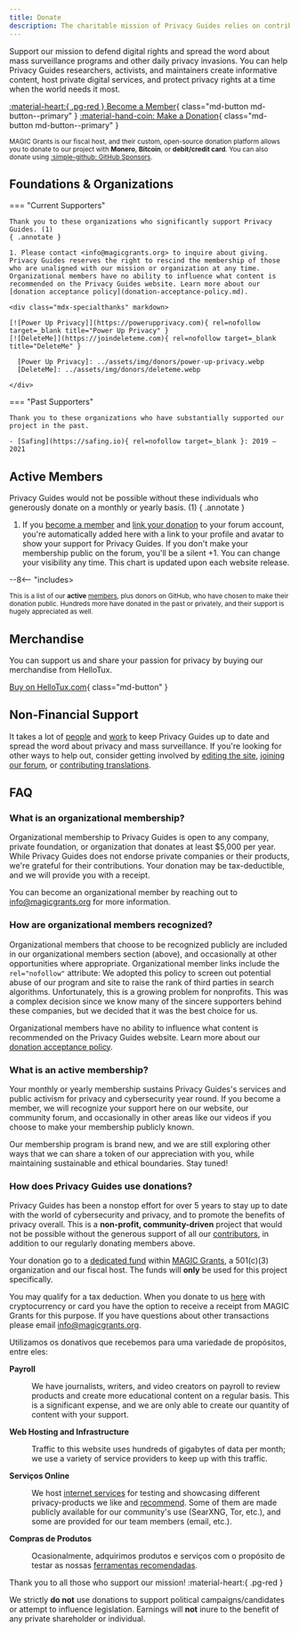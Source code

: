 ```yaml
---
title: Donate
description: The charitable mission of Privacy Guides relies on contributions from visitors like yourself. Anything you can do to support the project is hugely appreciated.
---
```


<!-- markdownlint-disable MD036 -->
Support our mission to defend digital rights and spread the word about mass surveillance programs and other daily privacy invasions. You can help Privacy Guides researchers, activists, and maintainers create informative content, host private digital services, and protect privacy rights at a time when the world needs it most.

[:material-heart:{ .pg-red } Become a Member](https://donate.magicgrants.org/privacyguides/membership){ class="md-button md-button--primary" }
[:material-hand-coin: Make a Donation](https://donate.magicgrants.org/privacyguides/donate/privacyguides){ class="md-button md-button--primary" }

<small markdown>

MAGIC Grants is our fiscal host, and their custom, open-source donation platform allows you to donate to our project with **Monero**, **Bitcoin**, or **debit/credit card**. You can also donate using [:simple-github: GitHub Sponsors](https://github.com/sponsors/privacyguides).

</small>

## Foundations & Organizations

=== "Current Supporters"

    Thank you to these organizations who significantly support Privacy Guides. (1)
    { .annotate }

    1. Please contact <info@magicgrants.org> to inquire about giving. Privacy Guides reserves the right to rescind the membership of those who are unaligned with our mission or organization at any time. Organizational members have no ability to influence what content is recommended on the Privacy Guides website. Learn more about our [donation acceptance policy](donation-acceptance-policy.md).

    <div class="mdx-specialthanks" markdown>

    [![Power Up Privacy]](https://powerupprivacy.com){ rel=nofollow target=_blank title="Power Up Privacy" }
    [![DeleteMe]](https://joindeleteme.com){ rel=nofollow target=_blank title="DeleteMe" }

      [Power Up Privacy]: ../assets/img/donors/power-up-privacy.webp
      [DeleteMe]: ../assets/img/donors/deleteme.webp

    </div>

=== "Past Supporters"

    Thank you to these organizations who have substantially supported our project in the past.

    - [Safing](https://safing.io){ rel=nofollow target=_blank }: 2019 – 2021

## Active Members

Privacy Guides would not be possible without these individuals who generously donate on a monthly or yearly basis. (1)
{ .annotate }

1. If you [become a member](https://donate.magicgrants.org/privacyguides/membership) and [link your donation](https://discuss.privacyguides.net/t/getting-your-member-flair-on-the-forum/25453) to your forum account, you're automatically added here with a link to your profile and avatar to show your support for Privacy Guides. If you don't make your membership public on the forum, you'll be a silent +1. You can change your visibility any time. This chart is updated upon each website release.

<div class="mdx-donors" data-mdx-component="donors">
<div class="mdx-donors__list">

--8<-- "includes>
</div>

<small markdown>

This is a list of our **active** [members](https://donate.magicgrants.org/privacyguides/membership), plus donors on GitHub, who have chosen to make their donation public. Hundreds more have donated in the past or privately, and their support is hugely appreciated as well.

</small>

<h2 spaces-before="0">
  Merchandise
</h2>

<p spaces-before="0">
  You can support us and share your passion for privacy by buying our merchandise from HelloTux.
</p>

<p spaces-before="0">
  <a href="https://hellotux.com/privacyguides">Buy on HelloTux.com</a>{ class="md-button" }
</p>

<h2 spaces-before="0">
  Non-Financial Support
</h2>

<p spaces-before="0">
  It takes a lot of <a href="contributors.md">people</a> and <a href="https://github.com/privacyguides/privacyguides.org/pulse/monthly">work</a> to keep Privacy Guides up to date and spread the word about privacy and mass surveillance. If you're looking for other ways to help out, consider getting involved by <a href="https://github.com/privacyguides/privacyguides.org">editing the site</a>, <a href="https://discuss.privacyguides.net">joining our forum</a>, or <a href="https://crowdin.com/project/privacyguides">contributing translations</a>.
</p>

<h2 spaces-before="0">
  FAQ
</h2>

<h3 spaces-before="0">
  What is an organizational membership?
</h3>

<p spaces-before="0">
  Organizational membership to Privacy Guides is open to any company, private foundation, or organization that donates at least $5,000 per year. While Privacy Guides does not endorse private companies or their products, we're grateful for their contributions. Your donation may be tax-deductible, and we will provide you with a receipt.
</p>

<p spaces-before="0">
  You can become an organizational member by reaching out to <a href="mailto:info@magicgrants.org" x-nc="1">info@magicgrants.org</a> for more information.
</p>

<h3 spaces-before="0">
  How are organizational members recognized?
</h3>

<p spaces-before="0">
  Organizational members that choose to be recognized publicly are included in our organizational members section (above), and occasionally at other opportunities where appropriate. Organizational member links include the <code>rel="nofollow"</code> attribute: We adopted this policy to screen out potential abuse of our program and site to raise the rank of third parties in search algorithms. Unfortunately, this is a growing problem for nonprofits. This was a complex decision since we know many of the sincere supporters behind these companies, but we decided that it was the best choice for us.
</p>

<p spaces-before="0">
  Organizational members have no ability to influence what content is recommended on the Privacy Guides website. Learn more about our <a href="donation-acceptance-policy.md">donation acceptance policy</a>.
</p>

<h3 spaces-before="0">
  What is an active membership?
</h3>

<p spaces-before="0">
  Your monthly or yearly membership sustains Privacy Guides's services and public activism for privacy and cybersecurity year round. If you become a member, we will recognize your support here on our website, our community forum, and occasionally in other areas like our videos if you choose to make your membership publicly known.
</p>

<p spaces-before="0">
  Our membership program is brand new, and we are still exploring other ways that we can share a token of our appreciation with you, while maintaining sustainable and ethical boundaries. Stay tuned!
</p>

<h3 spaces-before="0">
  How does Privacy Guides use donations?
</h3>

<p spaces-before="0">
  Privacy Guides has been a nonstop effort for over 5 years to stay up to date with the world of cybersecurity and privacy, and to promote the benefits of privacy overall. This is a <strong x-id="1">non-profit, community-driven</strong> project that would not be possible without the generous support of all our <a href="contributors.md">contributors</a>, in addition to our regularly donating members above.
</p>

<p spaces-before="0">
  Your donation go to a <a href="https://magicgrants.org/funds/privacy_guides">dedicated fund</a> within <a href="https://magicgrants.org">MAGIC Grants</a>, a 501(c)(3) organization and our fiscal host. The funds will <strong x-id="1">only</strong> be used for this project specifically.
</p>

<p spaces-before="0">
  You may qualify for a tax deduction. When you donate to us <a href="https://donate.magicgrants.org/privacyguides">here</a> with cryptocurrency or card you have the option to receive a receipt from MAGIC Grants for this purpose. If you have questions about other transactions please email <a href="mailto:info@magicgrants.org" x-nc="1">info@magicgrants.org</a>.
</p>

<p spaces-before="0">
  Utilizamos os donativos que recebemos para uma variedade de propósitos, entre eles:
</p>

<dl>
  <dt>
    <strong x-id="1">Payroll</strong>
  </dt>
  
  <dd>
    <p spaces-before="0">
      We have journalists, writers, and video creators on payroll to review products and create more educational content on a regular basis. This is a significant expense, and we are only able to create our quantity of content with your support.
    </p>
  </dd>
  
  <dt>
    <strong x-id="1">Web Hosting and Infrastructure</strong>
  </dt>
  
  <dd>
    <p spaces-before="0">
      Traffic to this website uses hundreds of gigabytes of data per month; we use a variety of service providers to keep up with this traffic.
    </p>
  </dd>
  
  <dt>
    <strong x-id="1">Serviços Online</strong>
  </dt>
  
  <dd>
    <p spaces-before="0">
      We host <a href="services.md">internet services</a> for testing and showcasing different privacy-products we like and <a href="../tools.md">recommend</a>. Some of them are made publicly available for our community's use (SearXNG, Tor, etc.), and some are provided for our team members (email, etc.).
    </p>
  </dd>
  
  <dt>
    <strong x-id="1">Compras de Produtos</strong>
  </dt>
  
  <dd>
    <p spaces-before="0">
      Ocasionalmente, adquirimos produtos e serviços com o propósito de testar as nossas <a href="../tools.md">ferramentas recomendadas</a>.
    </p>
  </dd>
</dl>

<p spaces-before="0">
  Thank you to all those who support our mission! :material-heart:{ .pg-red }
</p>

<p spaces-before="0">
  We strictly <strong x-id="1">do not</strong> use donations to support political campaigns/candidates or attempt to influence legislation. Earnings will <strong x-id="1">not</strong> inure to the benefit of any private shareholder or individual.
</p>

